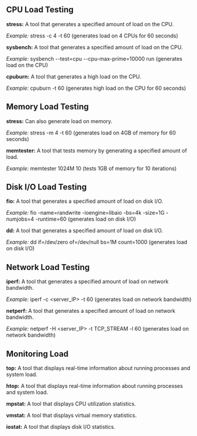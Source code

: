 ## CPU Load Testing
**stress:** A tool that generates a specified amount of load on the CPU.

*Example:* stress -c 4 -t 60 (generates load on 4 CPUs for 60 seconds)

**sysbench:** A tool that generates a specified amount of load on the CPU.

*Example:* sysbench --test=cpu --cpu-max-prime=10000 run (generates load on the CPU)

**cpuburn:** A tool that generates a high load on the CPU.

*Example:* cpuburn -t 60 (generates high load on the CPU for 60 seconds)

## Memory Load Testing

**stress:** Can also generate load on memory.

*Example:* stress -m 4 -t 60 (generates load on 4GB of memory for 60 seconds)

**memtester:** A tool that tests memory by generating a specified amount of load.

*Example:* memtester 1024M 10 (tests 1GB of memory for 10 iterations)

## Disk I/O Load Testing

**fio:** A tool that generates a specified amount of load on disk I/O.

*Example:* fio -name=randwrite -ioengine=libaio -bs=4k -size=1G -numjobs=4 -runtime=60 (generates load on disk I/O)

**dd:** A tool that generates a specified amount of load on disk I/O.

*Example:* dd if=/dev/zero of=/dev/null bs=1M count=1000 (generates load on disk I/O)

## Network Load Testing

**iperf:** A tool that generates a specified amount of load on network bandwidth.

*Example:* iperf -c <server_IP> -t 60 (generates load on network bandwidth)

**netperf:** A tool that generates a specified amount of load on network bandwidth.

*Example:* netperf -H <server_IP> -t TCP_STREAM -l 60 (generates load on network bandwidth)

## Monitoring Load

**top:** A tool that displays real-time information about running processes and system load.

**htop:** A tool that displays real-time information about running processes and system load.

**mpstat:** A tool that displays CPU utilization statistics.

**vmstat:** A tool that displays virtual memory statistics.

**iostat:** A tool that displays disk I/O statistics.